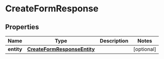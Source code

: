 

# CreateFormResponse


## Properties

| Name | Type | Description | Notes |
|------------ | ------------- | ------------- | -------------|
|**entity** | [**CreateFormResponseEntity**](CreateFormResponseEntity.md) |  |  [optional] |



